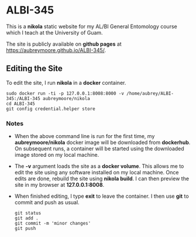 # ALBI-345

This is a **nikola** static website for my AL/BI General Entomology course which I teach at the University of Guam.

The site is publicly available on **github pages** at https://aubreymoore.github.io/ALBI-345/.

## Editing the Site ##
To edit the site, I run **nikola** in a **docker** container.

    sudo docker run -ti -p 127.0.0.1:8008:8000 -v /home/aubrey/ALBI-345:/ALBI-345 aubreymoore/nikola
    cd ALBI-345
    git config credential.helper store

### Notes ###

* When the above command line is run for the first time, my **aubreymoore/nikola** docker image will be downloaded from **dockerhub**. On subsequent runs, a container will be started using the downloaded image stored on my local machine.
* The **-v** argument loads the site as a **docker volume**. This allows me to edit the site using any software installed on my local machine. Once edits are done, rebuild the site using **nikola build**. I can then preview the site in my browser at **127.0.0.1:8008**.
* When finished editing, I type **exit** to leave the container. I then use **git** to commit and push as usual.

      git status
      git add .
      git commit -m 'minor changes'
      git push

